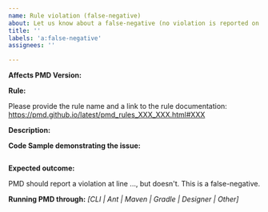 ```yaml
---
name: Rule violation (false-negative)
about: Let us know about a false-negative (no violation is reported on problematic code)
title: ''
labels: 'a:false-negative'
assignees: ''

---
```

<!-- Please, prefix the report title with the language it applies to within brackets, such as [java] or [apex] -->

**Affects PMD Version:** 

**Rule:**

Please provide the rule name and a link to the rule documentation:
<https://pmd.github.io/latest/pmd_rules_XXX_XXX.html#XXX>

**Description:**

**Code Sample demonstrating the issue:**

```java

```

**Expected outcome:**

PMD should report a violation at line ..., but doesn't. This is a false-negative.

**Running PMD through:** *[CLI | Ant | Maven | Gradle | Designer | Other]*
